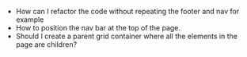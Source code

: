 - How can I refactor the code without repeating the  footer and nav for example 
- How to position the nav bar at the top of the page.
- Should I create a parent grid container  where all  the elements  in the page are children?